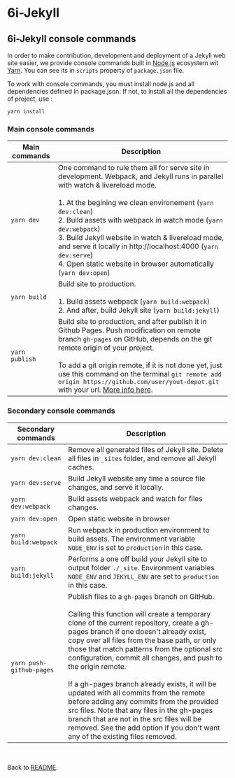 6i-Jekyll
=========

## 6i-Jekyll console commands

In order to make contribution, development and deployment of a Jekyll web site easier, we provide console commands built in [Node.js](https://nodejs.org/en/) ecosystem wit [Yarn](https://classic.yarnpkg.com/en/). You can see its in `scripts` property of  `package.json` file.

To work with console commands, you must install node.js and all dependencies defined in package.json. If not, to install all the dependencies of project, use : 

```
yarn install
```

### Main console commands

| Main commands | Description |
|---------------|-------------|
| `yarn dev` | One command to rule them all for serve site in development. Webpack, and Jekyll runs in parallel with watch & livereload mode.<br><br>1. At the begining we clean environement (`yarn dev:clean`)<br>2. Build assets with webpack in watch mode (`yarn dev:webpack`)<br>3. Build Jekyll website in watch & livereload mode, and serve it locally in http://localhost:4000 (`yarn dev:serve`)<br>4. Open static website in browser automatically (`yarn dev:open`) |
| `yarn build` | Build site to production.<br><br>1. Build assets webpack (`yarn build:webpack`) <br>2. And after, build Jekyll site (`yarn build:jekyll`) |
| `yarn publish` | Build site to production, and after publish it in Github Pages. Push modification on remote branch `gh-pages` on GitHub, depends on the git remote origin of your project.<br><br> To add a git origin remote, if it is not done yet, just use this command on the terminal `git remote add origin https://github.com/user/yout-depot.git` with your url. [More info here](https://docs.github.com/en/github/using-git/adding-a-remote).

### Secondary console commands

| Secondary commands | Description |
|--------------------|-------------|
| `yarn dev:clean` | Remove all generated files of Jekyll site. Delete all files in `_sites` folder, and remove all Jekyll caches.|
| `yarn dev:serve` | Build Jekyll website any time a source file changes, and serve it locally. |
| `yarn dev:webpack` | Build assets webpack and watch for files changes. |
| `yarn dev:open` | Open static website in browser|
| `yarn build:webpack` | Run webpack in production environment to build assets. The environment variable `NODE_ENV` is set to `production` in this case.  |
| `yarn build:jekyll` | Performs a one off build your Jekyll site to output folder `./_site`. Environment variables `NODE_ENV` and `JEKYLL_ENV` are set to `production` in this case. |
| `yarn push-github-pages` | Publish files to a `gh-pages` branch on GitHub. <br><br>Calling this function will create a temporary clone of the current repository, create a gh-pages branch if one doesn't already exist, copy over all files from the base path, or only those that match patterns from the optional src configuration, commit all changes, and push to the origin remote.<br><br>If a gh-pages branch already exists, it will be updated with all commits from the remote before adding any commits from the provided src files. Note that any files in the gh-pages branch that are not in the src files will be removed. See the add option if you don't want any of the existing files removed.  |


<br>

Back to [README](../README.md).